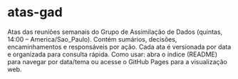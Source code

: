 # atas-gad
Atas das reuniões semanais do Grupo de Assimilação de Dados (quintas, 14:00 – America/Sao_Paulo). Contém sumários, decisões, encaminhamentos e responsáveis por ação. Cada ata é versionada por data e organizada para consulta rápida. Como usar: abra o índice (README) para navegar por data/tema ou acesse o GitHub Pages para a visualização web.
